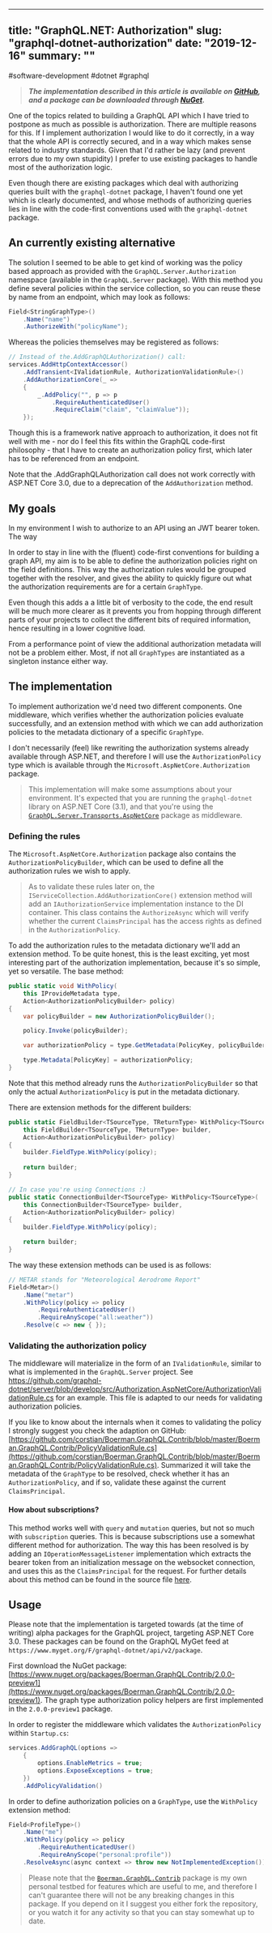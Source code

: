 
---
title: "GraphQL.NET: Authorization"
slug: "graphql-dotnet-authorization"
date: "2019-12-16"
summary: ""
---

#software-development #dotnet #graphql

> ***The implementation described in this article is available on [GitHub](https://github.com/corstian/Boerman.GraphQL.Contrib), and a package can be downloaded through [NuGet](https://www.nuget.org/packages/Boerman.GraphQL.Contrib/2.0.0-preview1).***

One of the topics related to building a GraphQL API which I have tried to postpone as much as possible is authorization. There are multiple reasons for this. If I implement authorization I would like to do it correctly, in a way that the whole API is correctly secured, and in a way which makes sense related to industry standards. Given that I'd rather be lazy (and prevent errors due to my own stupidity) I prefer to use existing packages to handle most of the authorization logic.

Even though there are existing packages which deal with authorizing queries built with the `graphql-dotnet` package, I haven't found one yet which is clearly documented, and whose methods of authorizing queries lies in line with the code-first conventions used with the `graphql-dotnet` package.


## An currently existing alternative

The solution I seemed to be able to get kind of working was the policy based approach as provided with the `GraphQL.Server.Authorization` namespace (available in the `GraphQL.Server` package). With this method you define several policies within the service collection, so you can reuse these by name from an endpoint, which may look as follows:

```csharp
Field<StringGraphType>()
    .Name("name")
    .AuthorizeWith("policyName");
```
 Whereas the policies themselves may be registered as follows:

```csharp
// Instead of the.AddGraphQLAuthorization() call:
services.AddHttpContextAccessor()
    .AddTransient<IValidationRule, AuthorizationValidationRule>()
    .AddAuthorizationCore(_ =>
    {
        _.AddPolicy("", p => p
            .RequireAuthenticatedUser()
            .RequireClaim("claim", "claimValue"));
    });
```

 Though this is a framework native approach to authorization, it does not fit well with me - nor do I feel this fits within the GraphQL code-first philosophy - that I have to create an authorization policy first, which later has to be referenced from an endpoint.

Note that the .AddGraphQLAuthorization call does not work correctly with ASP.NET Core 3.0, due to a deprecation of the `AddAuthorization` method.


## My goals

In my environment I wish to authorize to an API using an JWT bearer token. The way 

In order to stay in line with the (fluent) code-first conventions for building a graph API, my aim is to be able to define the authorization policies right on the field definitions. This way the authorization rules would be grouped together with the resolver, and gives the ability to quickly figure out what the authorization requirements are for a certain `GraphType`.

Even though this adds a a little bit of verbosity to the code, the end result will be much more clearer as it prevents you from hopping through different parts of your projects to collect the different bits of required information, hence resulting in a lower cognitive load.

From a performance point of view the additional authorization metadata will not be a problem either. Most, if not all `GraphTypes` are instantiated as a singleton instance either way.


## The implementation

To implement authorization we'd need two different components. One middleware, which verifies whether the authorization policies evaluate successfully, and an extension method with which we can add authorization policies to the metadata dictionary of a specific `GraphType`.

I don't necessarily (feel) like rewriting the authorization systems already available through ASP.NET, and therefore I will use the `AuthorizationPolicy` type which is available through the `Microsoft.AspNetCore.Authorization` package.

> This implementation will make some assumptions about your environment. It's expected that you are running the `graphql-dotnet` library on ASP.NET Core (3.1), and that you're using the [`GraphQL.Server.Transports.AspNetCore`](https://www.nuget.org/packages/GraphQL.Server.Transports.AspNetCore/) package as middleware.


### Defining the rules

The `Microsoft.AspNetCore.Authorization` package also contains the `AuthorizationPolicyBuilder`, which can be used to define all the authorization rules we wish to apply. 

> As to validate these rules later on, the `IServiceCollection.AddAuthorizationCore()` extension method will add an `IAuthorizationService` implementation instance to the DI container. This class contains the `AuthorizeAsync` which will verify whether the current `ClaimsPrincipal` has the access rights as defined in the `AuthorizationPolicy`.

To add the authorization rules to the metadata dictionary we'll add an extension method. To be quite honest, this is the least exciting, yet most interesting part of the authorization implementation, because it's so simple, yet so versatile. The base method:

```csharp
public static void WithPolicy(
    this IProvideMetadata type,
    Action<AuthorizationPolicyBuilder> policy)
{
    var policyBuilder = new AuthorizationPolicyBuilder();

    policy.Invoke(policyBuilder);

    var authorizationPolicy = type.GetMetadata(PolicyKey, policyBuilder.Build());

    type.Metadata[PolicyKey] = authorizationPolicy;
}
```

Note that this method already runs the `AuthorizationPolicyBuilder` so that only the actual `AuthorizationPolicy` is put in the metadata dictionary.

There are extension methods for the different builders:

```csharp
public static FieldBuilder<TSourceType, TReturnType> WithPolicy<TSourceType, TReturnType>(
    this FieldBuilder<TSourceType, TReturnType> builder,
    Action<AuthorizationPolicyBuilder> policy)
{
    builder.FieldType.WithPolicy(policy);
    
    return builder;
}

// In case you're using Connections :)
public static ConnectionBuilder<TSourceType> WithPolicy<TSourceType>(
    this ConnectionBuilder<TSourceType> builder,
    Action<AuthorizationPolicyBuilder> policy)
{
    builder.FieldType.WithPolicy(policy);

    return builder;
}
```

The way these extension methods can be used is as follows:

```csharp
// METAR stands for "Meteorological Aerodrome Report"
Field<Metar>()
    .Name("metar")
    .WithPolicy(policy => policy
        .RequireAuthenticatedUser()
        .RequireAnyScope("all:weather"))
    .Resolve(c => new { });
```


### Validating the authorization policy

The middleware will materialize in the form of an `IValidationRule`, similar to what is implemented in the `GraphQL.Server` project. See https://github.com/graphql-dotnet/server/blob/develop/src/Authorization.AspNetCore/AuthorizationValidationRule.cs for an example. This file is adapted to our needs for validating authorization policies.

If you like to know about the internals when it comes to validating the policy I strongly suggest you check the adaption on GitHub: [https://github.com/corstian/Boerman.GraphQL.Contrib/blob/master/Boerman.GraphQL.Contrib/PolicyValidationRule.cs](https://github.com/corstian/Boerman.GraphQL.Contrib/blob/master/Boerman.GraphQL.Contrib/PolicyValidationRule.cs). Summarized it will take the metadata of the `GraphType` to be resolved, check whether it has an `AuthorizationPolicy`, and if so, validate these against the current `ClaimsPrincipal`.

#### How about subscriptions?

This method works well with `query` and `mutation` queries, but not so much with `subscription` queries. This is because subscriptions use a somewhat different method for authorization. The way this has been resolved is by adding an `IOperationMessageListener` implementation which extracts the bearer token from an initialization message on the websocket connection, and uses this as the `ClaimsPrincipal` for the request. For further details about this method can be found in the source file [here](https://github.com/corstian/Boerman.GraphQL.Contrib/blob/master/Boerman.GraphQL.Contrib/SubscriptionPrincipalInitializer.cs).

## Usage

Please note that the implementation is targeted towards (at the time of writing) alpha packages for the GraphQL project, targeting ASP.NET Core 3.0. These packages can be found on the GraphQL MyGet feed at `https://www.myget.org/F/graphql-dotnet/api/v2/package`.

First download the NuGet package: [https://www.nuget.org/packages/Boerman.GraphQL.Contrib/2.0.0-preview1](https://www.nuget.org/packages/Boerman.GraphQL.Contrib/2.0.0-preview1). The graph type authorization policy helpers are first implemented in the `2.0.0-preview1` package.

In order to register the middleware which validates the `AuthorizationPolicy` within `Startup.cs`:

```csharp
services.AddGraphQL(options =>
    {
        options.EnableMetrics = true;
        options.ExposeExceptions = true;
    })
    .AddPolicyValidation()
```
In order to define authorization policies on a `GraphType`, use the `WithPolicy` extension method:

```csharp
Field<ProfileType>()
    .Name("me")
    .WithPolicy(policy => policy
        .RequireAuthenticatedUser()
        .RequireAnyScope("personal:profile"))
    .ResolveAsync(async context => throw new NotImplementedException());
```

> Please note that the [`Boerman.GraphQL.Contrib`](https://github.com/corstian/Boerman.GraphQL.Contrib) package is my own personal testbed for features which are useful to me, and therefore I can't guarantee there will not be any breaking changes in this package. If you depend on it I suggest you either fork the repository, or you watch it for any activity so that you can stay somewhat up to date.

